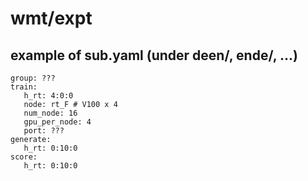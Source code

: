 # wmt/expt

## example of sub.yaml (under deen/, ende/, ...)

```
group: ???
train:
   h_rt: 4:0:0
   node: rt_F # V100 x 4
   num_node: 16
   gpu_per_node: 4
   port: ???
generate:
   h_rt: 0:10:0
score:
   h_rt: 0:10:0
```

